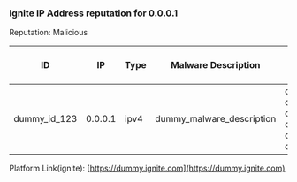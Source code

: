### Ignite IP Address reputation for 0.0.0.1
Reputation: Malicious


|ID|IP|Type|Malware Description|Tags|Related IOCs|Mitre Attack IDs|Created At|Modified At|Last Seen At|
|---|---|---|---|---|---|---|---|---|---|
|  dummy_id_123 | 0.0.0.1 | ipv4 | dummy_malware_description | dummy_latest_sighting_tag_1,<br>dummy_latest_sighting_tag_2,<br>dummy_latest_sighting_tag_3,<br>dummy_tag_1,<br>dummy_tag_2,<br>dummy_tag_3 | **-**	***type***: file<br>	***value***: dummy_latest_sighting_related_ioc_value_1<br>**-**	***type***: domain<br>	***value***: dummy_related_ioc_value_1.com | **-**	***id***: dummy_attack_id_123<br>	***name***: dummy_attack_name<br>	***tactic***: Discovery | Apr 14, 2025  15:28 | Apr 21, 2025  06:44 | Apr 21, 2025  06:34 |

Platform Link(ignite): [https://dummy.ignite.com](https://dummy.ignite.com)
